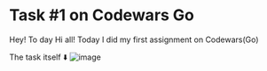 # Task #1 on Codewars Go
Hey! To day Hi all! Today I did my first assignment on Codewars(Go)

The task itself :arrow_down: 
![image](https://user-images.githubusercontent.com/107930591/174801059-2b8a76aa-5eff-4aec-aa52-3403cd758313.png)
